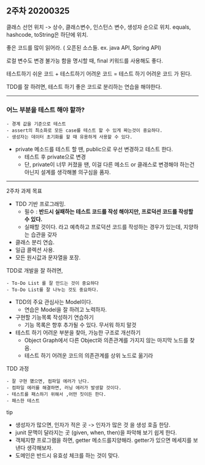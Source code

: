 ## 	2주차 20200325



클래스 선언 위치 -> 상수, 클래스변수, 인스턴스 변수, 생성자 순으로 위치. equals, hashcode, toString은 하단에 위치.

좋은 코드를 많이 읽어라. ( 오픈된 소스들. ex. java API, Spring API)

로컬 변수도 변경 불가능 함을 명시할 때, final 키워드를 사용해도 좋다.

테스트하기 쉬운 코드 + 테스트하기 어려운 코드 = 테스트 하기 어려운 코드 가 된다.

TDD를 잘 하려면, 테스트 하기 좋은 코드로 분리하는 연습을 해야한다.

---

### 어느 부분을 테스트 해야 할까?

	- 경계 값을 기준으로 테스트
	- assert의 최소화로 모든 case를 테스트 할 수 있게 짜는것이 중요하다.
	- 생성자는 데이터 초기화를 할 때 유용하게 사용할 수 있다.
 - private 메소드를 테스트 할 땐, public으로 우선 변경하고 테스트 한다.
   	- 테스트 후 private으로 변경
   	- 단, private이 너무 커졌을 땐, 이걸 다른 메소드 or 클래스로 변경해야 하는건 아닌지 설계를 생각해볼 의구심을 품자.



---

2주차 과제 목표

- TDD 기반 프로그래밍.
  - 필수 : **반드시 실패하는 테스트 코드를 작성 해야지만, 프로덕션 코드를 작성할 수 있다.**
  - 실패할 것이다. 라고 예측하고 프로덕션 코드를 작성하는 경우가 있는데, 지양하는 습관을 갖자
- 클래스 분리 연습.
- 일급 콜렉션 사용.
- 모든 원시값과 문자열을 포장.



TDD로 개발을 잘 하려면,

	- To-Do List 를 잘 만드는 것이 중요하다
	- To-Do List를 잘 나누는 것도 중요하다.
 - TDD의 주요 관심사는 Model이다.
   	- 연습은 Model을 잘 하려고 노력하자.
 - 구현할 기능목록 작성하기 연습하기
   	- 기능 목록은 향후 추가될 수 있다. 무서워 하지 말것
 - 테스트 하기 어려운 부분을 찾아, 가능한 구조로 개선하기
   	- Object Graph에서 다른 Object와 의존관계를 가지지 않는 마지막 노드를 찾음.
   	- 테스트 하기 어려운 코드의 의존관계를  상위 노드로 옮기라



TDD 과정

	- 잘 구현 헀으면, 컴파일 에러가 난다.
	- 컴파일 에러를 해결하면, 러닝 에러가 발생할 것이다.
	- 테스트를 패스하기 위해서 ,어떤 짓이든 한다.
	- 패스한 테스트 



tip

- 생성자가 많으면, 인자가 적은 곳 -> 인자가 많은 것 을 생성 호출 한당.
- junit 문맥이 달라지는 곳 (given, when, then)을 파악해 보기 쉽게 한다.
- 객체지향 프로그램을 하면, getter 메소드를지양해라. getter가 있으면 메세지를 보낸다 생각해보자.
- 도메인은 반드시 유효성 체크를 하는 것이 맞다.







